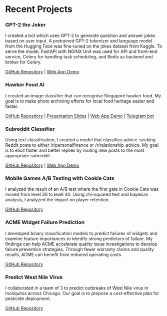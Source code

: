 # Recent Projects

### GPT-2 the Joker

I created a bot which uses GPT-2 to generate question and answer jokes based on user input. A pretrained GPT-2 tokenizer and language model from the Hugging Face was fine-tuned on the jokes dataset from Kaggle. To serve the model, FastAPI with NGINX Unit was used for API and front-end service, Celery for handling task scheduling, and Redis as backend and broker for Celery.

[GitHub Repository](https://github.com/yufung/gpt2-the-joker) \| [Web App Demo](https://gpt2-the-joker.tamyufung.com/)

### Hawker Food AI

I created an image classifier that can recognise Singapore hawker food. My goal is to make photo archiving efforts for local food heritage easier and faster.

[GitHub Repository](https://github.com/yufung/dsi-capstone) \| [Presentation Slides](https://docs.google.com/presentation/d/1H2IDRye7ZxFESfMldawTqsCMVw040iGScZTaWIG8HK4/edit?usp=sharing) \| [Web App Demo](https://hawkerai.tamyufung.com/) \| [Telegram bot](https://telegram.me/hawkerfood_bot)

### Subreddit Classifier

Using text classification, I created a model that classifies advice-seeking Reddit posts to either /r/personalfinance or /r/relationship_advice. My goal is to elicit faster and better replies by routing new posts to the most appropriate subreddit.

[GitHub Repository](https://github.com/yufung/dsi-project-3) \| [Web App Demo](https://subreddit-classifier.onrender.com/)

### Mobile Games A/B Testing with Cookie Cats 

I analyzed the result of an A/B test where the first gate in Cookie Cats was moved from level 30 to level 40. Using chi-squared test and bayesian analysis, I analyzed the impact on player retention.

[GitHub Repository](https://github.com/yufung/ab-testing-cookie-cats)

### ACME Widget Failure Prediction

I developed binary classification models to predict failures of widgets and examine feature importances to identify strong predictors of failure. My findings can help ACME accelerate quality issue investigations to develop failure prevention strategies. Through fewer warranty claims and quality recalls, ACME can benefit from reduced operating costs.

[GitHub Repository](https://github.com/yufung/widget-failure-prediction)

### Predict West Nile Virus

I collaborated in a team of 3 to predict outbreaks of West Nile virus in mosquitos across Chicago. Our goal is to propose a cost-effective plan for pesticide deployment.

[GitHub Repository](https://github.com/yufung/Project-4-West-Nile-Virus)
